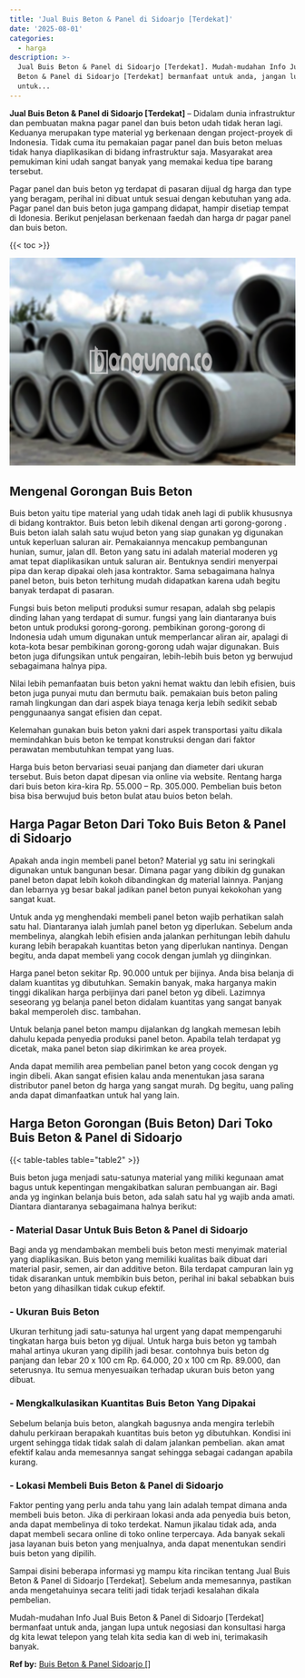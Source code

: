 ```yaml
---
title: 'Jual Buis Beton & Panel di Sidoarjo [Terdekat]'
date: '2025-08-01'
categories:
  - harga
description: >-
  Jual Buis Beton & Panel di Sidoarjo [Terdekat]. Mudah-mudahan Info Jual Buis
  Beton & Panel di Sidoarjo [Terdekat] bermanfaat untuk anda, jangan lupa
  untuk...
---
```


**Jual Buis Beton & Panel di Sidoarjo \[Terdekat\]** – Didalam dunia infrastruktur dan pembuatan makna pagar panel dan buis beton udah tidak heran lagi. Keduanya merupakan type material yg berkenaan dengan project-proyek di Indonesia. Tidak cuma itu pemakaian pagar panel dan buis beton meluas tidak hanya diaplikasikan di bidang infrastruktur saja. Masyarakat area pemukiman kini udah sangat banyak yang memakai kedua tipe barang tersebut.

Pagar panel dan buis beton yg terdapat di pasaran dijual dg harga dan type yang beragam, perihal ini dibuat untuk sesuai dengan kebutuhan yang ada. Pagar panel dan buis beton juga gampang didapat, hampir disetiap tempat di Idonesia. Berikut penjelasan berkenaan faedah dan harga dr pagar panel dan buis beton.

{{< toc >}}

![Jual Buis Beton & Panel di Sidoarjo [Terdekat]](/images/jual-panel-buis-beton-murah-36.png)

## Mengenal Gorongan Buis Beton

Buis beton yaitu tipe material yang udah tidak aneh lagi di publik khususnya di bidang kontraktor. Buis beton lebih dikenal dengan arti gorong-gorong . Buis beton ialah salah satu wujud beton yang siap gunakan yg digunakan untuk keperluan saluran air. Pemakaiannya mencakup pembangunan hunian, sumur, jalan dll. Beton yang satu ini adalah material moderen yg amat tepat diaplikasikan untuk saluran air. Bentuknya sendiri menyerpai pipa dan kerap dipakai oleh jasa kontraktor. Sama sebagaimana halnya panel beton, buis beton terhitung mudah didapatkan karena udah begitu banyak terdapat di pasaran.

Fungsi buis beton meliputi produksi sumur resapan, adalah sbg pelapis dinding lahan yang terdapat di sumur. fungsi yang lain diantaranya buis beton untuk produksi gorong-gorong. pembikinan gorong-gorong di Indonesia udah umum digunakan untuk memperlancar aliran air, apalagi di kota-kota besar pembikinan gorong-gorong udah wajar digunakan. Buis beton juga difungsikan untuk pengairan, lebih-lebih buis beton yg berwujud sebagaimana halnya pipa.

Nilai lebih pemanfaatan buis beton yakni hemat waktu dan lebih efisien, buis beton juga punyai mutu dan bermutu baik. pemakaian buis beton paling ramah lingkungan dan dari aspek biaya tenaga kerja lebih sedikit sebab penggunaanya sangat efisien dan cepat.

Kelemahan gunakan buis beton yakni dari aspek transportasi yaitu dikala memindahkan buis beton ke tempat konstruksi dengan dari faktor perawatan membutuhkan tempat yang luas.

Harga buis beton bervariasi seuai panjang dan diameter dari ukuran tersebut. Buis beton dapat dipesan via online via website. Rentang harga dari buis beton kira-kira Rp. 55.000 – Rp. 305.000. Pembelian buis beton bisa bisa berwujud buis beton bulat atau buios beton belah.

## Harga Pagar Beton Dari Toko Buis Beton & Panel di Sidoarjo

Apakah anda ingin membeli panel beton? Material yg satu ini seringkali digunakan untuk bangunan besar. Dimana pagar yang dibikin dg gunakan panel beton dapat lebih kokoh dibandingkan dg material lainnya. Panjang dan lebarnya yg besar bakal jadikan panel beton punyai kekokohan yang sangat kuat.

Untuk anda yg menghendaki membeli panel beton wajib perhatikan salah satu hal. Diantaranya ialah jumlah panel beton yg diperlukan. Sebelum anda membelinya, alangkah lebih efisien anda jalankan perhitungan lebih dahulu kurang lebih berapakah kuantitas beton yang diperlukan nantinya. Dengan begitu, anda dapat membeli yang cocok dengan jumlah yg diinginkan.

Harga panel beton sekitar Rp. 90.000 untuk per bijinya. Anda bisa belanja di dalam kuantitas yg dibutuhkan. Semakin banyak, maka harganya makin tinggi dikalikan harga perbijinya dari panel beton yg dibeli. Lazimnya seseorang yg belanja panel beton didalam kuantitas yang sangat banyak bakal memperoleh disc. tambahan.

Untuk belanja panel beton mampu dijalankan dg langkah memesan lebih dahulu kepada penyedia produksi panel beton. Apabila telah terdapat yg dicetak, maka panel beton siap dikirimkan ke area proyek.

Anda dapat memilih area pembelian panel beton yang cocok dengan yg ingin dibeli. Akan sangat efisien kalau anda menentukan jasa sarana distributor panel beton dg harga yang sangat murah. Dg begitu, uang paling anda dapat dimanfaatkan untuk hal yang lain.

## Harga Beton Gorongan (Buis Beton) Dari Toko Buis Beton & Panel di Sidoarjo

{{< table-tables table="table2" >}}

Buis beton juga menjadi satu-satunya material yang miliki kegunaan amat bagus untuk kepentingan mengakibatkan saluran pembuangan air. Bagi anda yg inginkan belanja buis beton, ada salah satu hal yg wajib anda amati. Diantara diantaranya sebagaimana halnya berikut:

### \- Material Dasar Untuk Buis Beton & Panel di Sidoarjo

Bagi anda yg mendambakan membeli buis beton mesti menyimak material yang diaplikasikan. Buis beton yang memiliki kualitas baik dibuat dari material pasir, semen, air dan additive beton. Bila terdapat campuran lain yg tidak disarankan untuk membikin buis beton, perihal ini bakal sebabkan buis beton yang dihasilkan tidak cukup efektif.

### \- Ukuran Buis Beton

Ukuran terhitung jadi satu-satunya hal urgent yang dapat mempengaruhi tingkatan harga buis beton yg dijual. Untuk harga buis beton yg tambah mahal artinya ukuran yang dipilih jadi besar. contohnya buis beton dg panjang dan lebar 20 x 100 cm Rp. 64.000, 20 x 100 cm Rp. 89.000, dan seterusnya. Itu semua menyesuaikan terhadap ukuran buis beton yang dibuat.

### \- Mengkalkulasikan Kuantitas Buis Beton Yang Dipakai

Sebelum belanja buis beton, alangkah bagusnya anda mengira terlebih dahulu perkiraan berapakah kuantitas buis beton yg dibutuhkan. Kondisi ini urgent sehingga tidak tidak salah di dalam jalankan pembelian. akan amat efektif kalau anda memesannya sangat sehingga sebagai cadangan apabila kurang.

### \- Lokasi Membeli Buis Beton & Panel di Sidoarjo

Faktor penting yang perlu anda tahu yang lain adalah tempat dimana anda membeli buis beton. Jika di perkiraan lokasi anda ada penyedia buis beton, anda dapat membelinya di toko terdekat. Namun jikalau tidak ada, anda dapat membeli secara online di toko online terpercaya. Ada banyak sekali jasa layanan buis beton yang menjualnya, anda dapat menentukan sendiri buis beton yang dipilih.

Sampai disini beberapa informasi yg mampu kita rincikan tentang Jual Buis Beton & Panel di Sidoarjo \[Terdekat\]. Sebelum anda memesannya, pastikan anda mengetahuinya secara teliti jadi tidak terjadi kesalahan dikala pembelian.

Mudah-mudahan Info Jual Buis Beton & Panel di Sidoarjo \[Terdekat\] bermanfaat untuk anda, jangan lupa untuk negosiasi dan konsultasi harga dg kita lewat telepon yang telah kita sedia kan di web ini, terimakasih banyak.

**Ref by:** [Buis Beton & Panel Sidoarjo []](https://id.wikipedia.org/wiki/Buis)
